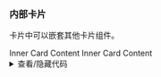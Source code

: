 ### 内部卡片

卡片中可以嵌套其他卡片组件。

<div class="cell-demo">
  <a-card title="Arco Card">
    <a-card :style="{ marginBottom: '20px' }" title="Inner Card Title">
      <template #extra>
        <a-link>More</a-link>
      </template>
      Inner Card Content
    </a-card>
    <a-card title="Inner Card Title">
      <template #extra>
        <a-link>More</a-link>
      </template>
      Inner Card Content
    </a-card>
  </a-card>
</div>

<details>
<summary>查看/隐藏代码</summary>

```vue
<template>
  <yc-card title="Arco Card">
    <yc-card
      :style="{ marginBottom: '20px' }"
      title="Inner Card Title">
      <template #extra>
        <yc-link>More</yc-link>
      </template>
      Inner Card Content
    </yc-card>
    <yc-card title="Inner Card Title">
      <template #extra>
        <yc-link>More</yc-link>
      </template>
      Inner Card Content
    </yc-card>
  </yc-card>
</template>
```

</details>
